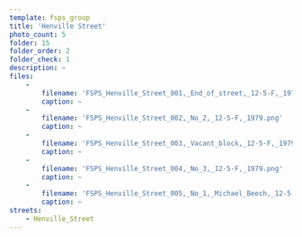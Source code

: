 ```yaml
---
template: fsps_group
title: 'Henville Street'
photo_count: 5
folder: 15
folder_order: 2
folder_check: 1
description: ~
files:
    -
        filename: 'FSPS_Henville_Street_001,_End_of_street,_12-5-F,_1979.png'
        caption: ~
    -
        filename: 'FSPS_Henville_Street_002,_No_2,_12-5-F,_1979.png'
        caption: ~
    -
        filename: 'FSPS_Henville_Street_003,_Vacant_block,_12-5-F,_1979.png'
        caption: ~
    -
        filename: 'FSPS_Henville_Street_004,_No_3,_12-5-F,_1979.png'
        caption: ~
    -
        filename: 'FSPS_Henville_Street_005,_No_1,_Michael_Beech,_12-5-F,_1979.png'
        caption: ~
streets:
    - Henville_Street
---
```

